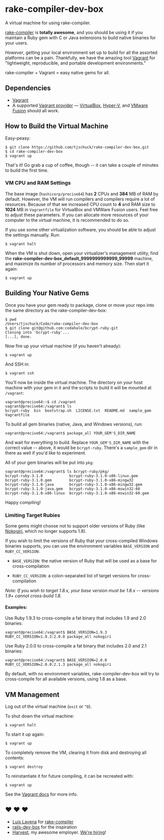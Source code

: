 # rake-compiler-dev-box

A virtual machine for using rake-compiler.

[rake-compiler](https://github.com/luislavena/rake-compiler) is **totally awesome**, and you should be using it if you maintain a Ruby gem with C or Java extensions to build native binaries for your users.

_However_, getting your local environment set up to build for all the assorted platforms can be a pain.  Thankfully, we have the amazing tool [Vagrant](http://www.vagrantup.com) for "lightweight, reproducible, and portable development environments."

rake-compiler + Vagrant = easy native gems for all.

## Dependencies

* [Vagrant](http://www.vagrantup.com)
* A supported [Vagrant provider](https://docs.vagrantup.com/v2/providers/index.html) — [VirtualBox](https://docs.vagrantup.com/v2/virtualbox/index.html), [Hyper-V](https://docs.vagrantup.com/v2/hyperv/index.html), and [VMware Fusion](https://docs.vagrantup.com/v2/vmware/index.html) should all work.

## How to Build the Virtual Machine

Easy-peasy:

    $ git clone https://github.com/tjschuck/rake-compiler-dev-box.git
    $ cd rake-compiler-dev-box
    $ vagrant up

That's it!  Go grab a cup of coffee, though -- it can take a couple of minutes to build the first time.

### VM CPU and RAM Settings

The base image (`hashicorp/precise64`) has **2** CPUs and **384** MB of RAM by default. However, the VM will run compilers and compilers require a lot of resources. Because of that we increased CPU count to **4** and RAM size to **1024** MB in `Vagrantfile` for VirtualBox and VMWare Fusion users. Feel free to adjust these parameters. If you can allocate more resources of your computer to the virtual machine, it is recommended to do so.

If you use some other virtualization software, you should be able to adjust the settings manually. Run:

    $ vagrant halt

When the VM is shut down, open your virtualizer's management utility, find the **rake-compiler-dev-box_default_9999999999999_99999** machine, and maximize its number of processors and memory size. Then start it again:

    $ vagrant up

## Building Your Native Gems

Once you have your gem ready to package, clone or move your repo into the same directory as the rake-compiler-dev-box:

    $ pwd
    /Users/tjschuck/Code/rake-compiler-dev-box
    $ git clone git@github.com:codahale/bcrypt-ruby.git
    Cloning into 'bcrypt-ruby'...
    [...], done.

Now fire up your virtual machine (if you haven't already):

    $ vagrant up

And SSH in:

    $ vagrant ssh

You'll now be inside the virtual machine.  The directory on your host machine with your gem in it and the scripts to build it will be mounted at `/vagrant`:

    vagrant@precise64:~$ cd /vagrant
    vagrant@precise64:/vagrant$ ls
    bcrypt-ruby  bin  bootstrap.sh  LICENSE.txt  README.md  sample_gem  Vagrantfile

To build all gem binaries (native, Java, and Windows versions), run:

    vagrant@precise64:/vagrant$ package_all YOUR_GEM'S_DIR_NAME

And wait for everything to build.  Replace `YOUR_GEM'S_DIR_NAME` with the correct value -- above, it would be `bcrypt-ruby`. There's a `sample_gem` dir in there as well if you'd like to experiment.

All of your gem binaries will be put into `pkg`:

    vagrant@precise64:/vagrant$ ls bcrypt-ruby/pkg/
    bcrypt-ruby-3.1.0            bcrypt-ruby-3.1.0-x86-linux.gem
    bcrypt-ruby-3.1.0.gem        bcrypt-ruby-3.1.0-x86-mingw32
    bcrypt-ruby-3.1.0-java       bcrypt-ruby-3.1.0-x86-mingw32.gem
    bcrypt-ruby-3.1.0-java.gem   bcrypt-ruby-3.1.0-x86-mswin32-60
    bcrypt-ruby-3.1.0-x86-linux  bcrypt-ruby-3.1.0-x86-mswin32-60.gem

Happy compiling!

### Limiting Target Rubies

Some gems might choose not to support older versions of Ruby (like [Nokogiri](http://nokogiri.org), which no longer supports 1.8).

If you wish to limit the versions of Ruby that your cross-compiled Windows binaries supports, you can use the environment variables `BASE_VERSION` and `RUBY_CC_VERSION`:

* `BASE_VERSION`: the native version of Ruby that will be used as a base for cross-compilation

* `RUBY_CC_VERSION`: a colon-separated list of target versions for cross-compilation

_Note: If you wish to target 1.8.x, your base version must be 1.8.x -- versions 1.9+ cannot cross-build 1.8._

#### Examples:

Use Ruby 1.9.3 to cross-compile a fat binary that includes 1.9 and 2.0 binaries:

    vagrant@precise64:/vagrant$ BASE_VERSION=1.9.3 RUBY_CC_VERSION=1.9.3:2.0.0 package_all nokogiri

Use Ruby 2.0.0 to cross-compile a fat binary that includes 2.0 and 2.1 binaries:

    vagrant@precise64:/vagrant$ BASE_VERSION=2.0.0 RUBY_CC_VERSION=2.0.0:2.1.3 package_all nokogiri

By default, with no environment variables, rake-compiler-dev-box will try to cross-compile for all available versions, using 1.8 as a base.

## VM Management

Log out of the virtual machine (`exit` or `^D`).

To shut down the virtual machine:

    $ vagrant halt

To start it up again:

    $ vagrant up

To completely remove the VM, clearing it from disk and destroying all contents:

    $ vagrant destroy

To reinstantiate it for future compiling, it can be recreated with:

    $ vagrant up

See the [Vagrant docs](http://docs.vagrantup.com/) for more info.

## :heart: :heart: :heart:

* [Luis Lavena](https://github.com/luislavena) for [rake-compiler](https://github.com/luislavena/rake-compiler)
* [rails-dev-box](https://github.com/rails/rails-dev-box) for the inspiration
* [Harvest](http://www.getharvest.com), my awesome employer.  [We're hiring](http://www.getharvest.com/careers)!
